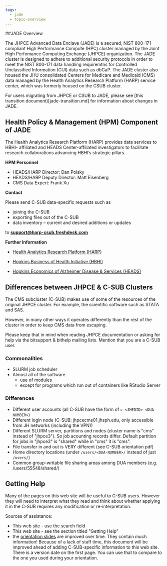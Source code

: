 ```yaml
---
tags:
  - jade
  - topic-overview
---
```


##JADE Overview

The JHPCE Advanced Data Enclave (JADE) is a secured, NIST 800-171 compliant
High Performance Compute (HPC) cluster managed by the Joint High Perfomance
Computing Exchange (JHPCE) organization. The JADE cluster is designed to adhere to
additional security protocols in order to meet the NIST 800-171 data handling
requiremtns for Controlled Unclassified Information (CUI) data such as dbGaP.
The JADE cluster also housed the JHU consolidated Centers for Medicare and Medicaid
(CMS) data managed by the Health Analytics Research Platform (HARP) service center,
which was formerly housed on the CSUB cluster.

For users migrating from JHPCE or CSUB to JADE, please see [this transition document)[jade-transition.md]
for information about changes in JADE.


## Health Policy & Management (HPM) Component of JADE

The Health Analytics Research Platform (HARP) provides data services to HBHI- affiliated and HEADS Center-affiliated investigators to facilitate research collaborations advancing HBHI’s strategic pillars.

**HPM Personnel**

- HEADS/HARP Director: Dan Polsky 
- HEADS/HARP Deputy Director: Matt Eisenberg 
- CMS Data Expert: Frank Xu

**Contact**

Please send C-SUB data-specific requests such as

- joining the C-SUB
- exporting files out of the C-SUB
- data inventory – current and desired additions or updates

to **support@harp-csub.freshdesk.com**

**Further Information**

- [Health Analytics Research Platform (HARP)](https://hbhi.jhu.edu/affiliate-resource/health-analytics-research-platform-harp)

- [Hopkins Business of Health Initiative (HBHI)](https://hbhi.jhu.edu/about-us)

- [Hopkins Economics of Alzheimer Disease & Services (HEADS)](https://publichealth.jhu.edu/hopkins-economics-of-alzheimers-disease-and-services-center)

## Differences between JHPCE & C-SUB Clusters

The CMS subcluster (C-SUB) makes use of some of the resources of the original JHPCE cluster. For example, the scientific software such as STATA and SAS.

However, in many other ways it operates differently than the rest of the cluster in order to keep CMS data from escaping.

Please keep that in mind when reading JHPCE documentation or asking for help via the bitsupport & bithelp mailing lists. Mention that you are a C-SUB user.

### Commonalities
- SLURM job scheduler
- Almost all of the software
  - use of modules
  - except for programs which run out of containers like RStudio Server

### Differences
- Different user accounts (all C-SUB have the form of `c-<JHEDID>-<DUA-NUMBER>`)
- Different login node (C-SUB: jhpcecms01.jhsph.edu, only accessible from JH networks (including the VPN))
- Different SLURM server, partitions and nodes (cluster name is "cms" instead of "jhpce3"). So job acounting records differ. Default partition for jobs in "jhpce3" is "shared" while in "cms" it is "cms".
- File transfer in and out is VERY different (see C-SUB orientation pdf)
- Home directory locations (under `/users/<DUA-NUMBER>/` instead of just `/users/`)
- Common group-writable file sharing areas among DUA members (e.g. /users/55548/shared/)

## Getting Help
Many of the pages on this web site will be useful to C-SUB users. However they will need to interpret what they read and think about whether applying it in the C-SUB requires any modification or re-interpretation.

Sources of assistance:

- This web site - use the search field
- This web site - see the section titled "Getting Help"
- the [orientation slides](../orient/images/latest-csub-orient.pdf) are improved over time. They contain much information! Because of a lack of staff time, this document will be improved ahead of adding C-SUB-specific information to this web site. There is a version date on the first page. You can use that to compare to the one you used during your orientation.
